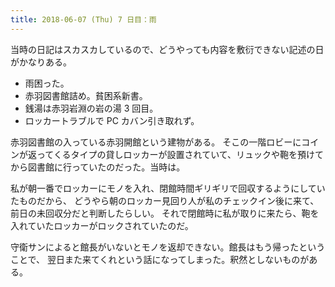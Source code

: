 ```yaml
---
title: 2018-06-07 (Thu) 7 日目：雨
---
```


当時の日記はスカスカしているので、どうやっても内容を敷衍できない記述の日がかなりある。

* 雨困った。
* 赤羽図書館詰め。貧困系新書。
* 銭湯は赤羽岩淵の岩の湯 3 回目。
* ロッカートラブルで PC カバン引き取れず。

赤羽図書館の入っている赤羽開館という建物がある。
そこの一階ロビーにコインが返ってくるタイプの貸しロッカーが設置されていて、リュックや鞄を預けてから図書館に行っていたのだった。当時は。

私が朝一番でロッカーにモノを入れ、閉館時間ギリギリで回収するようにしていたものだから、
どうやら朝のロッカー見回り人が私のチェックイン後に来て、前日の未回収分だと判断したらしい。
それで閉館時に私が取りに来たら、鞄を入れていたロッカーがロックされていたのだ。

守衛サンによると館長がいないとモノを返却できない。館長はもう帰ったということで、
翌日また来てくれという話になってしまった。釈然としないものがある。
